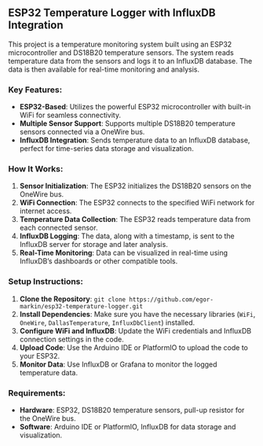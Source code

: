 ## ESP32 Temperature Logger with InfluxDB Integration

This project is a temperature monitoring system built using an ESP32 microcontroller and DS18B20 temperature sensors. The system reads temperature data from the sensors and logs it to an InfluxDB database. The data is then available for real-time monitoring and analysis. 

### Key Features:
- **ESP32-Based**: Utilizes the powerful ESP32 microcontroller with built-in WiFi for seamless connectivity.
- **Multiple Sensor Support**: Supports multiple DS18B20 temperature sensors connected via a OneWire bus.
- **InfluxDB Integration**: Sends temperature data to an InfluxDB database, perfect for time-series data storage and visualization.

### How It Works:
1. **Sensor Initialization**: The ESP32 initializes the DS18B20 sensors on the OneWire bus.
2. **WiFi Connection**: The ESP32 connects to the specified WiFi network for internet access.
3. **Temperature Data Collection**: The ESP32 reads temperature data from each connected sensor.
4. **InfluxDB Logging**: The data, along with a timestamp, is sent to the InfluxDB server for storage and later analysis.
5. **Real-Time Monitoring**: Data can be visualized in real-time using InfluxDB’s dashboards or other compatible tools.

### Setup Instructions:
1. **Clone the Repository**: `git clone https://github.com/egor-markin/esp32-temperature-logger.git`
2. **Install Dependencies**: Make sure you have the necessary libraries (`WiFi`, `OneWire`, `DallasTemperature`, `InfluxDbClient`) installed.
3. **Configure WiFi and InfluxDB**: Update the WiFi credentials and InfluxDB connection settings in the code.
4. **Upload Code**: Use the Arduino IDE or PlatformIO to upload the code to your ESP32.
5. **Monitor Data**: Use InfluxDB or Grafana to monitor the logged temperature data.

### Requirements:
- **Hardware**: ESP32, DS18B20 temperature sensors, pull-up resistor for the OneWire bus.
- **Software**: Arduino IDE or PlatformIO, InfluxDB for data storage and visualization.
